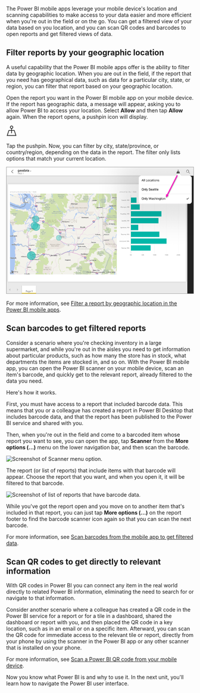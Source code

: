 The Power BI mobile apps leverage your mobile device's location and scanning capabilities to make access to your data easier and more efficient when you're out in the field or on the go. You can get a filtered view of your data based on you location, and you can scan QR codes and barcodes to open reports and get filtered views of data.

## Filter reports by your geographic location

A useful capability that the Power BI mobile apps offer is the ability to filter data by geographic location. When you are out in the field, if the report that you need has geographical data, such as data for a particular city, state, or region, you can filter that report based on your geographic location.

Open the report you want in the Power BI mobile app on your mobile device. If the report has geographic data, a message will appear, asking you to allow Power BI to access your location. Select **Allow** and then tap **Allow** again. When the report opens, a pushpin icon will display.

![Image of pushpin icon.](../media/5-get-your-data-out-in-the-real-world/power-bi-mobile-app-push-pin.png)
 
Tap the pushpin. Now, you can filter by city, state/province, or country/region, depending on the data in the report. The filter only lists options that match your current location.

![Screenshot of applying a geographic location filter.](../media/5-get-your-data-out-in-the-real-world/power-bi-mobile-app-geo-map-set-filter.png)
 
For more information, see [Filter a report by geographic location in the Power BI mobile apps](/power-bi/consumer/mobile/mobile-apps-geographic-filtering).

## Scan barcodes to get filtered reports

Consider a scenario where you're checking inventory in a large supermarket, and while you're out in the aisles you need to get information about particular products, such as how many the store has in stock, what departments the items are stocked in, and so on. With the Power BI mobile app, you can open the Power BI scanner on your mobile device, scan an item's barcode, and quickly get to the relevant report, already filtered to the data you need.

Here's how it works.

First, you must have access to a report that included barcode data. This means that you or a colleague has created a report in Power BI Desktop that includes barcode data, and that the report has been published to the Power BI service and shared with you.

Then, when you're out in the field and come to a barcoded item whose report you want to see, you can open the app, tap **Scanner** from the **More options (...)** menu on the lower navigation bar, and then scan the barcode.

![Screenshot of Scanner menu option.](../media/5-get-your-data-out-in-the-real-world/)
 
The report (or list of reports) that include items with that barcode will appear. Choose the report that you want, and when you open it, it will be filtered to that barcode.

![Screenshot of list of reports that have barcode data.](../media/5-get-your-data-out-in-the-real-world/)
 
While you've got the report open and you move on to another item that's included in that report, you can just tap **More options (...)** on the report footer to find the barcode scanner icon again so that you can scan the next barcode.

For more information, see [Scan barcodes from the mobile app to get filtered data](/power-bi/consumer/mobile/mobile-apps-scan-barcode-iphone).

## Scan QR codes to get directly to relevant information

With QR codes in Power BI you can connect any item in the real world directly to related Power BI information, eliminating the need to search for or navigate to that information.

Consider another scenario where a colleague has created a QR code in the Power BI service for a report or for a tile in a dashboard, shared the dashboard or report with you, and then placed the QR code in a key location, such as in an email or on a specific item. Afterward, you can scan the QR code for immediate access to the relevant tile or report, directly from your phone by using the scanner in the Power BI app or any other scanner that is installed on your phone.

For more information, see [Scan a Power BI QR code from your mobile device](/power-bi/consumer/mobile/mobile-apps-qr-code).


Now you know what Power BI is and why to use it. In the next unit, you'll learn how to navigate the Power BI user interface.
